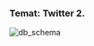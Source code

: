 ### Temat: Twitter 2.
![db_schema](https://user-images.githubusercontent.com/75886065/196177218-681bd057-9023-4436-9a11-e548d6855b81.png)
